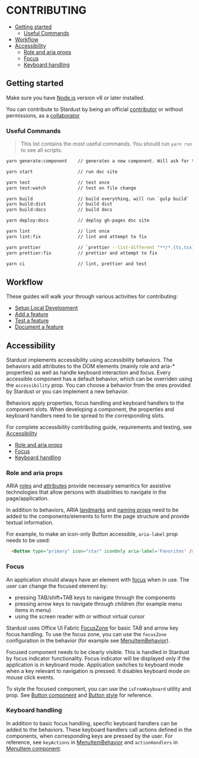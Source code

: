 CONTRIBUTING
============

<!-- START doctoc generated TOC please keep comment here to allow auto update -->
<!-- DON'T EDIT THIS SECTION, INSTEAD RE-RUN doctoc TO UPDATE -->


- [Getting started](#getting-started)
  - [Useful Commands](#useful-commands)
- [Workflow](#workflow)
- [Accessibility](#accessibility)
  - [Role and aria props](#role-and-aria-props)
  - [Focus](#focus)
  - [Keyboard handling](#keyboard-handling)

<!-- END doctoc generated TOC please keep comment here to allow auto update -->

## Getting started

Make sure you have [Node.js][1] version v8 or later installed.

You can contribute to Stardust by being an official [contributor](setup-local-development.md#contributors) or without permissions, as a [collaborator](setup-local-development.md#collaborators)

### Useful Commands

>This list contains the most useful commands. You should run `yarn run` to see all scripts.

```sh
yarn generate:component    // generates a new component. Will ask for the name of the component

yarn start                 // run doc site

yarn test                  // test once
yarn test:watch            // test on file change

yarn build                 // build everything, will run `gulp build`
yarn build:dist            // build dist
yarn build:docs            // build docs

yarn deploy:docs           // deploy gh-pages doc site

yarn lint                  // lint once
yarn lint:fix              // lint and attempt to fix

yarn prettier              // `prettier --list-different "**/*.{ts,tsx}"`
yarn prettier:fix          // prettier and attempt to fix

yarn ci                    // lint, prettier and test
```

## Workflow

These guides will walk your through various activities for contributing:

- [Setup Local Development](setup-local-development.md)
- [Add a feature](add-a-feature.md)
- [Test a feature](test-a-feature.md)
- [Document a feature](document-a-feature.md)

## Accessibility

Stardust implements accessibility using accessibility behaviors. The behaviors add attributes to the DOM elements (mainly role and aria-* properties) as well as handle keyboard interaction and focus. Every accessible component has a default behavior, which can be overriden using the `accessibility` prop. You can choose a behavior from the ones provided by Stardust or you can implement a new behavior.

Behaviors apply properties, focus handling and keyboard handlers to the component slots. When developing a component, the properties and keyboard handlers need to be spread to the corresponding slots.

For complete accessibility contributing guide, requirements and testing, see [Accessibility][2]

- [Role and aria props](#role-and-aria-props)
- [Focus](#focus)
- [Keyboard handling](#keyboard-handling)

### Role and aria props

ARIA [roles][3] and [attributes][4] provide necessary semantics for assistive technologies that allow persons with disabilities to navigate in the page/application.

In addition to behaviors, ARIA [landmarks][5] and [naming props][6] need to be added to the components/elements to form the page structure and provide textual information.

For example, to make an icon-only Button accessible, `aria-label` prop needs to be used:
```html
  <Button type="primary" icon="star" iconOnly aria-label='Favorites' />
```

### Focus

An application should always have an element with [focus][7] when in use. The user can change the focused element by:
- pressing TAB/shift+TAB keys to navigate through the components
- pressing arrow keys to navigate through children (for example menu items in menu)
- using the screen reader with or without virtual cursor

Stardust uses Office UI Fabric [FocusZone][8] for basic TAB and arrow key focus handling. To use the focus zone, you can use the `focusZone` configuration in the behavior (for example see [MenuItemBehavior][9]).

Focused component needs to be clearly visible. This is handled in Stardust by focus indicator functionality. Focus indicator will be displayed only if the application is in keyboard mode. Application switches to keyboard mode when a key relevant to navigation is pressed. It disables keyboard mode on mouse click events.

 To style the focused component, you can use the `isFromKeyboard` utility and prop. See [Button component][10] and [Button style][11] for reference.

### Keyboard handling

In addition to basic focus handling, specific keyboard handlers can be added to the behaviors. These keyboard handlers call actions defined in the components, when corresponding keys are pressed by the user. For reference, see `keyActions` in [MenuItemBehavior][12] and `actionHandlers` in [MenuItem component][13].

[1]: https://nodejs.org/
[2]: https://github.com/stardust-ui/accessibility/blob/master/CONTRIBUTING.md
[3]: https://www.w3.org/TR/wai-aria-1.1/#usage_intro
[4]: https://www.w3.org/TR/wai-aria-1.1/#introstates
[5]: https://www.w3.org/TR/wai-aria-1.1/#landmark_roles
[6]: https://www.w3.org/TR/wai-aria-1.1/#namecalculation
[7]: https://www.w3.org/TR/wai-aria-1.1/#managingfocus
[8]: https://developer.microsoft.com/en-us/fabric#/components/focuszone
[9]: https://github.com/stardust-ui/react/blob/master/src/lib/accessibility/Behaviors/Menu/MenuBehavior.ts
[10]: https://github.com/stardust-ui/react/blob/master/src/components/Button/Button.tsx
[11]: https://github.com/stardust-ui/react/blob/master/src/themes/teams/components/Button/buttonStyles.ts
[12]: https://github.com/stardust-ui/react/blob/master/src/lib/accessibility/Behaviors/Menu/MenuItemBehavior.ts
[13]: https://github.com/stardust-ui/react/blob/master/src/components/Menu/MenuItem.tsx